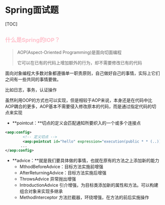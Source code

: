 # Spring面试题

[TOC]

## <font size = '4' color = 'pink'>什么是Spring的IOP？</font>

> AOP(Aspect-Oriented Programming)是面向切面编程
>
> 它可以在已有的代码上增加额外的行为，却不需要修改已有的代码

面向对象编程大多数对象都遵循单一职责原则，自己做好自己的事情，实际上它们之间有一些共同的事情要做。

比如日志，事务，认证操作

虽然利用OOP的方式也可以实现，但是相较于AOP来说，本身还是在代码中比AOP耦合的更多，AOP基本不需要侵入修改原本的代码，而是通过指定代码的切点来实现

- **pointcut：**切点的定义会匹配通知所要织入的一个或多个连接点

```xml
<aop:config>
        <!-- 定义切点 -->
        <aop:pointcut id="hello" expression="execution(public * * (..))"></aop:pointcut>
       ...
</aop:config>
```

- **advice：**就是我们要具体做的事情，也就在原有的方法之上添加新的能力
  - MthodBeforeAdvice：目标方法实施前增强
  - AfterReturningAdvice：目标方法实施后增强
  - ThrowsAdvice 异常抛出增强
  - IntroductionAdvice 引介增强，为目标类添加新的属性和方法。可以构建组合对象来实现多继承
  - MethodInterceptor 方法拦截器，环绕增强，在方法的前后实施操作